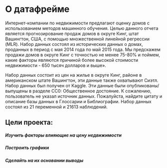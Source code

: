 # О датафрейме
Интернет-компании по недвижимости предлагают оценку домов с использованием методов машинного обучения. Целью данного отчета является прогнозирование продаж домов в округе Кинг, штат Вашингтон, США, с помощью множественной линейной регрессии (MLR). Набор данных состоял из исторических данных о домах, проданных в период с мая 2014 года по май 2015 года.
Мы предскажем продажи домов в округе Кинг с точностью не менее 75-80% и поймем, какие факторы являются причиной более высокой стоимости недвижимости - 650 тысяч долларов и выше».

Набор данных состоит из цен на жилье в округе Кинг, районе в американском штате Вашингтон, эти данные также охватывают Сиэтл. Набор данных был получен от Kaggle. Эти данные были опубликованы/выпущены в разделе CC0: Общественное достояние. К сожалению, пользователь не указал источник данных. Пожалуйста, найдите цитату и описание базы данных в Глоссарии и Библиографии.
Набор данных состоял из 21 переменной и 21613 наблюдений.

## Цели проекта:
##### Изучить факторы влияющие на цену недвижимости
##### Построить графики
##### Сделайть на их основании выводы